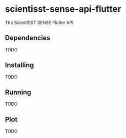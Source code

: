 # scientisst-sense-api-flutter

The ScientISST SENSE Flutter API

## Dependencies

TODO

## Installing

TODO

## Running

TODO

## Plot

TODO
